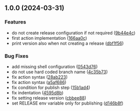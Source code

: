 ## 1.0.0 (2024-03-31)


### Features

* do not create release configuration if not required ([9b44e4c](https://github.com/wetransform/gha-gradle-semantic-release/commit/9b44e4c4ae860d8769047929c04ed584163ae33d))
* first action implementation ([166aa0c](https://github.com/wetransform/gha-gradle-semantic-release/commit/166aa0cd352d77faf9d7d7c07fad22db6a8e22b2))
* print version also when not creating a release ([dbf1f56](https://github.com/wetransform/gha-gradle-semantic-release/commit/dbf1f56a843a6a04c3360e13453e1f329f206fdf))


### Bug Fixes

* add missing shell configuration ([0543d76](https://github.com/wetransform/gha-gradle-semantic-release/commit/0543d76e156d867f716505ff66baa92e2c723bc7))
* do not use hard coded branch name ([4c35b73](https://github.com/wetransform/gha-gradle-semantic-release/commit/4c35b73e402303e2af864fe572e0a0bf8456d1e2))
* fix action syntax ([28ab223](https://github.com/wetransform/gha-gradle-semantic-release/commit/28ab223a7be07b49e683b4a4a70bf67c07f8298b))
* fix action syntax ([a5af686](https://github.com/wetransform/gha-gradle-semantic-release/commit/a5af68605ee4df395cad1e419ca7feb7ecb3dc23))
* fix condition for publish step ([15b1ad4](https://github.com/wetransform/gha-gradle-semantic-release/commit/15b1ad478c3a30b1e8e93ac97926c20ccb89704d))
* fix indentation ([4595d8b](https://github.com/wetransform/gha-gradle-semantic-release/commit/4595d8b3239536ab47eca2255eadc06155149593))
* fix setting release version ([cbbee88](https://github.com/wetransform/gha-gradle-semantic-release/commit/cbbee884dd6a7e2a0964acdbb4ee7ed9151a1b4d))
* set RELEASE env variable only for publishing ([d146b8f](https://github.com/wetransform/gha-gradle-semantic-release/commit/d146b8f37cf6f1d27db496c56be8998d8e4d3043))
